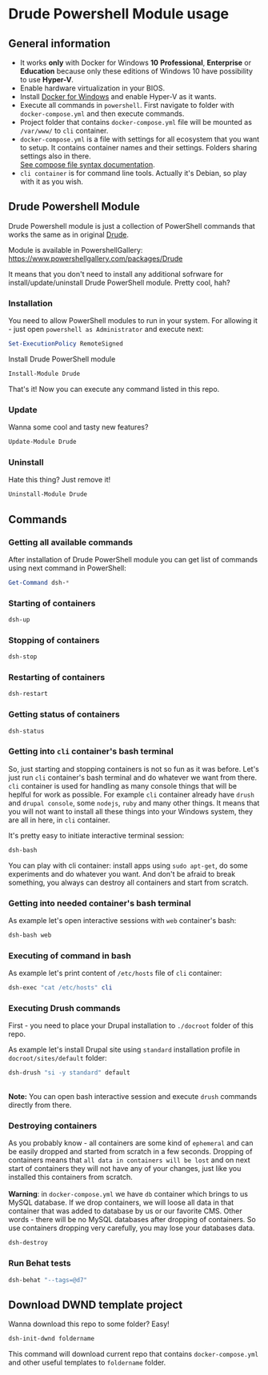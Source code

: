 # Drude Powershell Module usage

## General information
- It works **only** with Docker for Windows **10** **Professional**, **Enterprise** or **Education** because only these editions of Windows 10 have possibility to use **Hyper-V**.
- Enable hardware virtualization in your BIOS.
- Install [Docker for Windows](https://github.com/fat763/dwnd/blob/master/docs/setup.md) and enable Hyper-V as it wants.
- Execute all commands in `powershell`. First navigate to folder with `docker-compose.yml` and then execute commands.
- Project folder that contains `docker-compose.yml` file will be mounted as `/var/www/` to `cli` container.
- `docker-compose.yml` is a file with settings for all ecosystem that you want to setup. It contains container names and their settings. Folders sharing settings also in there.
<br />[See compose file syntax documentation](https://docs.docker.com/compose/compose-file/). 
- `cli container` is for command line tools. Actually it's Debian, so play with it as you wish.

## Drude Powershell Module
Drude Powershell module is just a collection of PowerShell commands that works the same as in original [Drude](https://github.com/blinkreaction/drude). 

Module is available in PowershellGallery: https://www.powershellgallery.com/packages/Drude

It means that you don't need to install any additional sofrware for install/update/uninstall Drude PowerShell module. Pretty cool, hah?

### Installation
You need to allow PowerShell modules to run in your system. For allowing it - just open `powershell as Administrator` and execute next: 

```powershell 
Set-ExecutionPolicy RemoteSigned
```

Install Drude PowerShell module

```powershell 
Install-Module Drude
```

That's it! Now you can execute any command listed in this repo.


### Update
Wanna some cool and tasty new features? 
```powershell 
Update-Module Drude
```

### Uninstall
Hate this thing? Just remove it!
```powershell 
Uninstall-Module Drude
```

## Commands
### Getting all available commands
After installation of Drude PowerShell module you can get list of commands using next command in PowerShell:
```powershell
Get-Command dsh-*
```

### Starting of containers
```powershell
dsh-up
```

### Stopping of containers
```powershell
dsh-stop
```

### Restarting of containers
```powershell
dsh-restart
```

### Getting status of containers
```powershell
dsh-status
```

### Getting into `cli` container's bash terminal
So, just starting and stopping containers is not so fun as it was before. Let's just run `cli` container's bash terminal and do whatever we want from there. `cli` container is used for handling as many console things that will be heplful for work as possible. For example `cli` container already have `drush` and `drupal console`, some `nodejs`, `ruby` and many other things. It means that you will not want to install all these things into your Windows system, they are all in here, in `cli` container.

It's pretty easy to initiate interactive terminal session:  

```powershell
dsh-bash
```

You can play with cli container: install apps using `sudo apt-get`, do some experiments and do whatever you want. And don't be afraid to break something, you always can destroy all containers and start from scratch.

### Getting into needed container's bash terminal
As example let's open interactive sessions with `web` container's bash:
```powershell
dsh-bash web
```

### Executing of command in bash 
As example let's print content of `/etc/hosts` file of `cli` container:
```powershell
dsh-exec "cat /etc/hosts" cli
```

### Executing Drush commands
First - you need to place your Drupal installation to `./docroot` folder of this repo.

As example let's install Drupal site using `standard` installation profile in `docroot/sites/default` folder:
```powershell
dsh-drush "si -y standard" default
```
<br />**Note:** You can open bash interactive session and execute `drush` commands directly from there.

### Destroying containers
As you probably know - all containers are some kind of `ephemeral` and can be easily dropped and started from scratch in a few seconds. Dropping of containers means that `all data in containers will be lost` and on next start of containers they will not have any of your changes, just like you installed this containers from scratch. 
<br />
<br />
**Warning**: in `docker-compose.yml` we have `db` container which brings to us MySQL database. If we drop containers, we will loose all data in that container that was added to database by us or our favorite CMS. Other words - there will be no MySQL databases after dropping of containers. So use containers dropping very carefully, you may lose your databases data.
```powershell
dsh-destroy
```

### Run Behat tests
```powershell
dsh-behat "--tags=@d7"
```

## Download DWND template project
Wanna download this repo to some folder? Easy! 
```powershell
dsh-init-dwnd foldername
```
This command will download current repo that contains `docker-compose.yml` and other useful templates to `foldername` folder.
